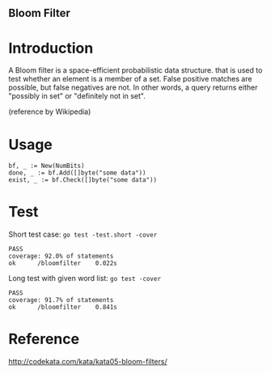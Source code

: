Bloom Filter
----

# Introduction
A Bloom filter is a space-efficient probabilistic data structure.
that is used to test whether an element is a member of a set. 
False positive matches are possible, but false negatives are not.
In other words, a query returns either "possibly in set" or "definitely not in set".

(reference by Wikipedia)


# Usage

```
bf, _ := New(NumBits)
done, _ := bf.Add([]byte("some data"))
exist, _ := bf.Check([]byte("some data"))
```

# Test

Short test case:
`go test -test.short -cover`
```
PASS
coverage: 92.0% of statements
ok  	/bloomfilter	0.022s
```

Long test with given word list:
`go test -cover`
```
PASS
coverage: 91.7% of statements
ok  	/bloomfilter	0.841s
```

# Reference
http://codekata.com/kata/kata05-bloom-filters/

